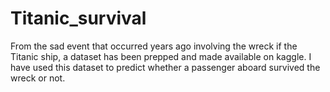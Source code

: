 # Titanic_survival
From the sad event that occurred years ago involving the wreck if the Titanic ship, a dataset has been prepped and made available on kaggle. I have used this dataset to predict whether a passenger aboard survived the wreck or not.
